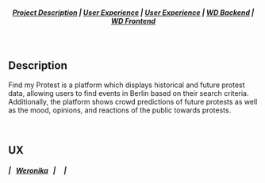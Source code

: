 <p align="center">
<img src= >
</p>

<h5 align="center">
  <a href="#Description">Project Description</a>  |
  <a href="#UX">User Experience</a>  |
  <a href="#DS">User Experience</a>  |
  <a href="#WD-Backend">WD Backend</a>  |
  <a href="#WD-Frontend">WD Frontend</a>
</h5>

&nbsp;

## Description

Find my Protest is a platform which displays historical and future protest data, allowing users to find events in Berlin based on their search criteria. Additionally, the platform shows crowd predictions of future protests as well as the mood, opinions, and reactions of the public towards protests.

&nbsp;
&nbsp;
&nbsp;

## UX
<h5 align="left">
  | &nbsp; <a href="#Weronika">Weronika</a> &nbsp; |
  &nbsp; <a href="#Mana"></a> &nbsp; |
</h5>

&nbsp;
&nbsp;
&nbsp;

